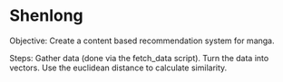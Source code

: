 # Shenlong

Objective: Create a content based recommendation system for manga.

Steps:
Gather data (done via the fetch_data script).
Turn the data into vectors.
Use the euclidean distance to calculate similarity.
